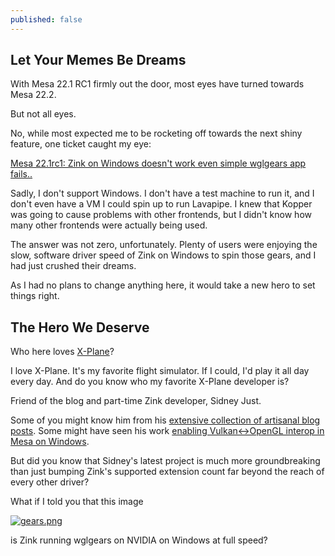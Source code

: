 ```yaml
---
published: false
---
```

## Let Your Memes Be Dreams

With Mesa 22.1 RC1 firmly out the door, most eyes have turned towards Mesa 22.2.

But not all eyes.

No, while most expected me to be rocketing off towards the next shiny feature, one ticket caught my eye:

[Mesa 22.1rc1: Zink on Windows doesn't work even simple wglgears app fails..](https://gitlab.freedesktop.org/mesa/mesa/-/issues/6337)

Sadly, I don't support Windows. I don't have a test machine to run it, and I don't even have a VM I could spin up to run Lavapipe. I knew that Kopper was going to cause problems with other frontends, but I didn't know how many other frontends were actually being used.

The answer was not zero, unfortunately. Plenty of users were enjoying the slow, software driver speed of Zink on Windows to spin those gears, and I had just crushed their dreams.

As I had no plans to change anything here, it would take a new hero to set things right.

## The Hero We Deserve

Who here loves [X-Plane](https://www.x-plane.com/)?

I love X-Plane. It's my favorite flight simulator. If I could, I'd play it all day every day. And do you know who my favorite X-Plane developer is?

Friend of the blog and part-time Zink developer, Sidney Just.

Some of you might know him from his [extensive collection of artisanal blog posts](https://developer.x-plane.com/author/justsid/). Some might have seen his work [enabling Vulkan<->OpenGL interop in Mesa on Windows](https://gitlab.freedesktop.org/mesa/mesa/-/merge_requests/15504).

But did you know that Sidney's latest project is much more groundbreaking than just bumping Zink's supported extension count far beyond the reach of every other driver?

What if I told you that this image

[![gears.png]({{site.url}}/assets/gears.png)]({{site.url}}/assets/gears.png)

is Zink running wglgears on NVIDIA on Windows at full speed?